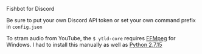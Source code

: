 Fishbot for Discord

Be sure to put your own Discord API token or set your own command prefix in `config.json`

To stram audio from YouTube, the `$ ytld-core` requires [FFMpeg](https://www.ffmpeg.org/download.html#build-windows  "FFMpeg") for Windows.
I had to install this manually as well as [Python 2.7.15](https://www.python.org/downloads/release/python-2715/ "Python 2.7.15")
